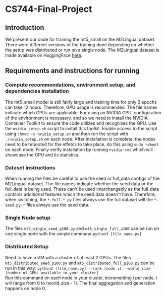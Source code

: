 # CS744-Final-Project

## Introduction
We present our code for training the mt5_small on the M2Lingual dataset. There were different versions of the training done depending on whether the setup was distributed or run on a single node. The M2Lingual dataset is made available on HuggingFace [here](https://huggingface.co/datasets/ServiceNow-AI/M2Lingual).

## Requirements and instructions for running
### Compute recommendations, environment setup, and dependencies installation
The mt5_small model is still fairly large and training time for only 3 epochs can take 12 hours. Therefore, GPU usage is recommended. The file names indicate which GPUs are applicable. For using an NVIDIA GPU, configuration of the environment is necessary, and so we need to install the NVIDIA Container Toolkit to ensure the code utilizes and recognizes the GPU. Use the `nvidia_setup.sh` script to install this toolkit. Enable access to the script using `chmod +x nvidia_setup.sh` and then run the script with `./nvidia_setup.sh` on each node. After installation is complete, the nodes need to be rebooted for the effetcs to take place, do this using `sudo reboot` on each node. Finally verify installation by running `nvidia-smi` which will showcase the GPU and its statistics.
### Dataset instructions
When running the files be careful to use the seed or full_data configs of the M2Lingual dataset. The file names indicate whether the seed data or the full_data is being used. These can't be used interchangably as the full_data contains additional features which the seed data doesn't have. Therefore, when switching, the `*-full-*.py` files always use the full dataset will the `*-seed.py-*` files always use the seed data.
### Single Node setup
The files `mt5_single_seed_p100.py` and `mt5_single_full_a100` can be run on one single node with the simple command `python3 [file_name.py]`
### Distributed Setup
Need to have a VM with a cluster of at least 2 GPUs. The files `mt5_distributed_seed_p100.py` and `mt5_distributed_full_p100.py` can be run in this way: `python3 [file_name.py] --rank [node i] --world_size [number of GPUs available in your cluster]`   
Run this command on each node in your cluster, incrementing i per node. i  will range from 0 to (world_size - 1). The final aggregation and generation happens on node 0.